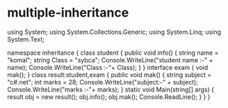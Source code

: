 # multiple-inheritance
using System;
using System.Collections.Generic;
using System.Linq;
using System.Text;

namespace inheritance
{
   class student 
 {
    public void info()
{
   string name = "komal";
   string Class = "sybca";
Console.WriteLine("student name :-" +
name);
Console.WriteLine("Class :-"+ Class);
   }
}
  interface exam
{
 void mak();
  }
class result:student,exam
 {
 public void mak()
 {
string subject = "c#.net";
int marks = 28;
Console.WriteLine("subject:-" + subject);
Console.WriteLine("marks :-"+ marks);
    }
 static void Main(string[] args)
{
   result obj = new result();
obj.info();
obj.mak();
Console.ReadLine();
}
 } 
}
